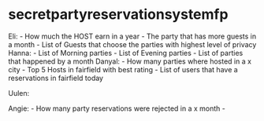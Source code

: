 # secretpartyreservationsystemfp

Eli:
    - How much the HOST earn in a year
    - The party that has more guests in a month
    - List of Guests that choose the parties with highest level of privacy 
Hanna:
    - List of Morning parties
    - List of Evening parties
    - List of parties that happened by a month
Danyal:
    - How many parties where hosted in a x city
    - Top 5 Hosts in fairfield with best rating
    - List of users that have a reservations in fairfield today

Uulen:

Angie:
    - How many party reservations were rejected in a x month
    -